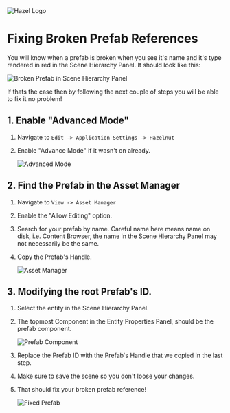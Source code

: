 <div class="title"> 
    <img src="/res/HazelGradientLogo-Square.png" alt="Hazel Logo" />
    <h1> Fixing Broken Prefab References </h1>
</div>

You will know when a prefab is broken when you see it's name and it's type rendered in red in the Scene Hierarchy Panel. It should look like this:

![Broken Prefab in Scene Hierarchy Panel](/res/BrokenPrefabs/BrokenPrefab.png)

If thats the case then by following the next couple of steps you will be able to fix it no problem!

## 1. Enable "Advanced Mode"

1. Navigate to `Edit -> Application Settings -> Hazelnut`
2. Enable "Advance Mode" if it wasn't on already.

    ![Advanced Mode](/res/BrokenPrefabs/AdvancedMode.png)

## 2. Find the Prefab in the Asset Manager

1. Navigate to `View -> Asset Manager`
2. Enable the "Allow Editing" option.
3. Search for your prefab by name. Careful name here means name on disk, i.e. Content Browser, the name in the Scene Hierarchy Panel may not necessarily be the same.
4. Copy the Prefab's Handle.

    ![Asset Manager](/res/BrokenPrefabs/AssetManager.png)

## 3. Modifying the root Prefab's ID.

1. Select the entity in the Scene Hierarchy Panel.
2. The topmost Component in the Entity Properties Panel, should be the prefab component.

    ![Prefab Component](/res/BrokenPrefabs/PrefabComponent.png)

3. Replace the Prefab ID with the Prefab's Handle that we copied in the last step.
4. Make sure to save the scene so you don't loose your changes.
5. That should fix your broken prefab reference!

    ![Fixed Prefab](/res/BrokenPrefabs/FixedPrefab.png)